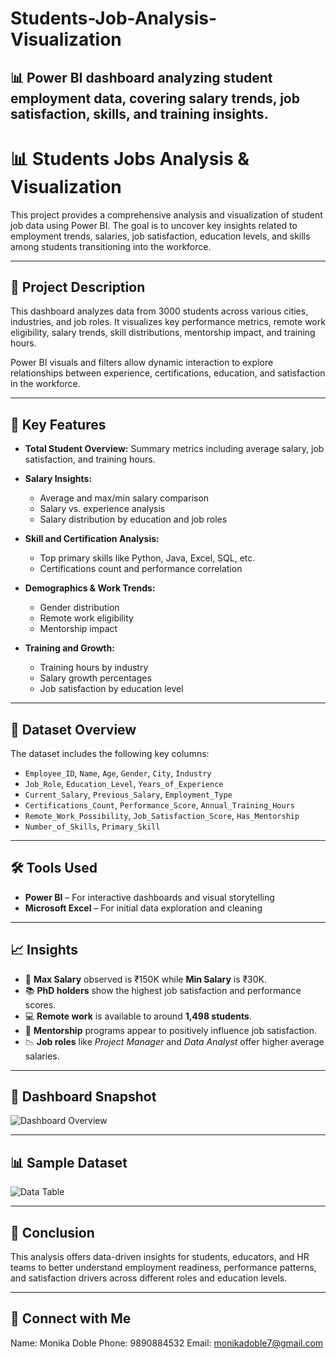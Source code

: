 # Students-Job-Analysis-Visualization
📊 Power BI dashboard analyzing student employment data, covering salary trends, job satisfaction, skills, and training insights.
---
# 📊 Students Jobs Analysis & Visualization

This project provides a comprehensive analysis and visualization of student job data using Power BI. The goal is to uncover key insights related to employment trends, salaries, job satisfaction, education levels, and skills among students transitioning into the workforce.

---

## 🧾 Project Description

This dashboard analyzes data from 3000 students across various cities, industries, and job roles. It visualizes key performance metrics, remote work eligibility, salary trends, skill distributions, mentorship impact, and training hours.

Power BI visuals and filters allow dynamic interaction to explore relationships between experience, certifications, education, and satisfaction in the workforce.

---

## 📌 Key Features

* **Total Student Overview:** Summary metrics including average salary, job satisfaction, and training hours.
* **Salary Insights:**

  * Average and max/min salary comparison
  * Salary vs. experience analysis
  * Salary distribution by education and job roles
* **Skill and Certification Analysis:**

  * Top primary skills like Python, Java, Excel, SQL, etc.
  * Certifications count and performance correlation
* **Demographics & Work Trends:**

  * Gender distribution
  * Remote work eligibility
  * Mentorship impact
* **Training and Growth:**

  * Training hours by industry
  * Salary growth percentages
  * Job satisfaction by education level

---

## 📂 Dataset Overview

The dataset includes the following key columns:

* `Employee_ID`, `Name`, `Age`, `Gender`, `City`, `Industry`
* `Job_Role`, `Education_Level`, `Years_of_Experience`
* `Current_Salary`, `Previous_Salary`, `Employment_Type`
* `Certifications_Count`, `Performance_Score`, `Annual_Training_Hours`
* `Remote_Work_Possibility`, `Job_Satisfaction_Score`, `Has_Mentorship`
* `Number_of_Skills`, `Primary_Skill`

---

## 🛠️ Tools Used

* **Power BI** – For interactive dashboards and visual storytelling
* **Microsoft Excel** – For initial data exploration and cleaning

---

## 📈 Insights

* 💼 **Max Salary** observed is ₹150K while **Min Salary** is ₹30K.
* 📚 **PhD holders** show the highest job satisfaction and performance scores.
* 💻 **Remote work** is available to around **1,498 students**.
* 💬 **Mentorship** programs appear to positively influence job satisfaction.
* 📉 **Job roles** like *Project Manager* and *Data Analyst* offer higher average salaries.

---

## 📸 Dashboard Snapshot

![Dashboard Overview](./4789b889-45c6-483d-8cd1-9d9129361755.png)

---

## 📊 Sample Dataset

![Data Table](./ff4b0331-423e-45b8-8440-f2bc4ed62b98.png)

---

## 📍 Conclusion

This analysis offers data-driven insights for students, educators, and HR teams to better understand employment readiness, performance patterns, and satisfaction drivers across different roles and education levels.

---

## 🔗 Connect with Me
Name: Monika Doble
Phone: 9890884532
Email: monikadoble7@gmail.com

